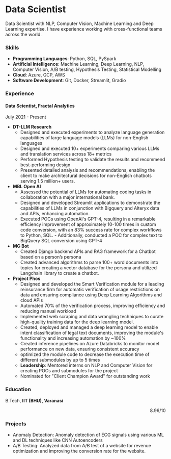 # Data Scientist
Data Scientist with NLP, Computer Vision, Machine Learning and Deep Learning expertise. I have experience working with cross-functional teams across the world.

### Skills
- **Programming Languages**: Python, SQL, PySpark
- **Artificial Intelligence**: Machine Learning, Deep Learning, NLP, Computer Vision, A/B testing, Hypothesis Testing, Statistical Modelling
- **Cloud**: Azure, GCP, AWS
- **Software Development**: Git, Docker, Streamlit, Gradio

### Experience
#### Data Scientist, Fractal Analytics
July 2021 - Present
- **DT-LLM Research**
  - Designed and executed experiments to analyze language generation capabilities of large language models (LLMs) for non-English languages
  - Designed and executed 10+ experiments comparing various LLMs and translation services across 18+ metrics
  - Performed Hypothesis testing to validate the results and recommend best-performing design
  - Presented detailed analysis and recommendations, enabling the client to make architectural decisions for non-English chatbots serving 1.5 million+ users.
- **MBL Open AI**
  - Assessed the potential of LLMs for automating coding tasks in collaboration with a major international bank.
  - Designed and developed Streamlit applications to demonstrate the capabilities of LLMs in conjunction with Bigquery and Alteryx data and APIs, enhancing automation.
  - Executed POCs using OpenAI's GPT-4, resulting in a remarkable efficiency improvement of approximately 10-100 times in custom code conversion, with an 83% success rate for complex workflows to Python, SQL.       - Additionally, conducted a POC for complex text to BigQuery SQL conversion using GPT-4
- **MG Bot**
  - Created Django backend APIs and RAG framework for a Chatbot based on a person’s persona
  - Created advanced algorithms to parse 100+ word documents into topics for creating a vector database for the persona and utilized Langchain library to create a chatbot.
- **Project Phos**
  - Designed and developed the Smart Verification module for a leading reinsurance firm for automatic verification of usage restrictions on data and ensuring compliance using Deep Learning Algorithms and cloud APIs
  - Automated 70% of the verification process, improving efficiency and reducing manual workload
  - Implemented web scraping and data wrangling techniques to curate high-quality training data for the deep learning model.
  - Created, deployed and managed a deep learning model to enable intent classification of legal text documents, improving the module's functionality and increasing automation by ~100%
  - Created inference pipelines on Azure Databricks to monitor model performance on new data, ensuring consistent accuracy
  - optimized the module code to decrease the execution time of different submodules by up to 5 times
  - **Leadership**: Mentored interns on NLP and Computer Vision for creating POCs and submodules for the project
  - Nominated for "Client Champion Award" for outstanding work

### Education
B.Tech, **IIT (BHU), Varanasi** <div style="text-align: right;"> 8.96/10 </div>

### Projects
- Anomaly Detection: Anomaly detection of ECG signals using various ML and DL techniques like CNN Autoencoders
- A/B Testing: Analyzed data from A/B test of a website for revenue optimization and improving the conversion rate  for the website.


